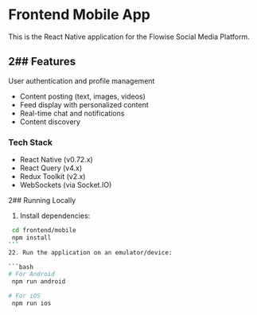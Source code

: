 # Frontend Mobile App
 
This is the React Native application for the Flowise Social Media Platform.

2## Features
-
 User authentication and profile management
- Content posting (text, images, videos)
- Feed display with personalized content
- Real-time chat and notifications
- Content discovery

### Tech Stack

- React Native (v0.72.x)
- React Query (v4.x)
- Redux Toolkit (v2.x)
- WebSockets (via Socket.IO)

2## Running Locally

1. Install dependencies: 

```bash
 cd frontend/mobile
 npm install
 ```
22. Run the application on an emulator/device:

```bash
# For Android
 npm run android

# For iOS
 npm run ios
```
